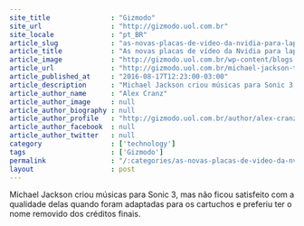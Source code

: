 ```yaml
---
site_title               : "Gizmodo"
site_url                 : "http://gizmodo.uol.com.br"
site_locale              : "pt_BR"
article_slug             : "as-novas-placas-de-video-da-nvidia-para-laptops-sao-quase-iguais-as-versoes-para-desktop"
article_title            : "As novas placas de vídeo da Nvidia para laptops são quase iguais às versões para desktop"
article_image            : "http://gizmodo.uol.com.br/wp-content/blogs.dir/8/files/2016/01/sonic-3.jpg"
article_url              : "http://gizmodo.uol.com.br/michael-jackson-trilha-sonora-sonic-3/"
article_published_at     : "2016-08-17T12:23:00-03:00"
article_description      : "Michael Jackson criou músicas para Sonic 3, mas não ficou satisfeito com a qualidade delas quando foram adaptadas para os cartuchos e preferiu ter o nome removido dos créditos finais."
article_author_name      : "Alex Cranz"
article_author_image     : null
article_author_biography : null
article_author_profile   : "http://gizmodo.uol.com.br/author/alex-cranz/"
article_author_facebook  : null
article_author_twitter   : null
category                 : ['technology']
tags                     : ['Gizmodo']
permalink                : "/:categories/as-novas-placas-de-video-da-nvidia-para-laptops-sao-quase-iguais-as-versoes-para-desktop/"
layout                   : post
---
```


Michael Jackson criou músicas para Sonic 3, mas não ficou satisfeito com a qualidade delas quando foram adaptadas para os cartuchos e preferiu ter o nome removido dos créditos finais.
